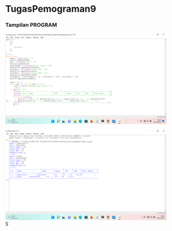 # TugasPemograman9


### Tampilan PROGRAM

![](/SS/2022-11-18%20(1).png)






![](/SS/2022-11-18.png)S